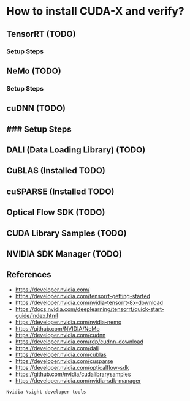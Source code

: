# How to install CUDA-X and verify?

## TensorRT (TODO)
### Setup Steps
## NeMo (TODO)
### Setup Steps
## cuDNN (TODO)
## ### Setup Steps
## DALI (Data Loading Library) (TODO)
## CuBLAS (Installed TODO)
## cuSPARSE (Installed TODO)
## Optical Flow SDK (TODO)
## CUDA Library Samples (TODO)
## NVIDIA SDK Manager (TODO)

## References
* https://developer.nvidia.com/
* https://developer.nvidia.com/tensorrt-getting-started
* https://developer.nvidia.com/nvidia-tensorrt-8x-download
* https://docs.nvidia.com/deeplearning/tensorrt/quick-start-guide/index.html
* https://developer.nvidia.com/nvidia-nemo
* https://github.com/NVIDIA/NeMo
* https://developer.nvidia.com/cudnn
* https://developer.nvidia.com/rdp/cudnn-download
* https://developer.nvidia.com/dali
* https://developer.nvidia.com/cublas
* https://developer.nvidia.com/cusparse
* https://developer.nvidia.com/opticalflow-sdk
* https://github.com/nvidia/cudalibrarysamples
* https://developer.nvidia.com/nvidia-sdk-manager

```
Nvidia Nsight developer tools

```
